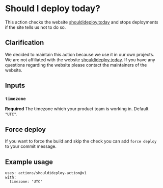 # Should I deploy today?

This action checks the website [shouldideploy.today](https://shouldideploy.today/) and stops deployments if the site tells us not to do so. 

## Clarification
We decided to maintain this action because we use it in our own projects. We are not affiliated with the website [shouldideploy.today](https://shouldideploy.today/). If you have any questions regarding the website please contact the maintainers of the website.

## Inputs

### `timezone`

**Required** The timezone which your product team is working in. Default `"UTC"`.

## Force deploy
If you want to force the build and skip the check you can add `force deploy` to your commit message. 

## Example usage

```
uses: actions/shouldideploy-action@v1
with:
  timezone: 'UTC'
```
